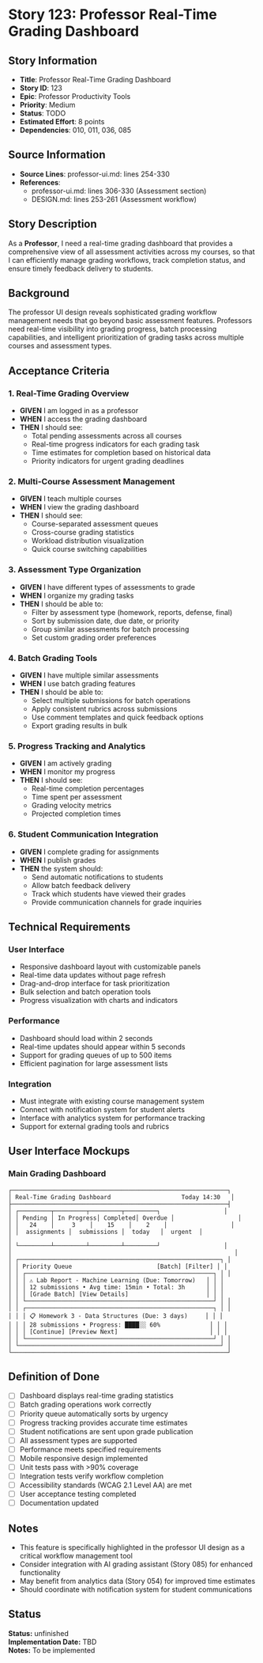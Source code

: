 # Story 123: Professor Real-Time Grading Dashboard

## Story Information
- **Title**: Professor Real-Time Grading Dashboard
- **Story ID**: 123
- **Epic**: Professor Productivity Tools
- **Priority**: Medium
- **Status**: TODO
- **Estimated Effort**: 8 points
- **Dependencies**: 010, 011, 036, 085

## Source Information
- **Source Lines**: professor-ui.md: lines 254-330
- **References**: 
  - professor-ui.md: lines 306-330 (Assessment section)
  - DESIGN.md: lines 253-261 (Assessment workflow)

## Story Description

As a **Professor**, I need a real-time grading dashboard that provides a comprehensive view of all assessment activities across my courses, so that I can efficiently manage grading workflows, track completion status, and ensure timely feedback delivery to students.

## Background

The professor UI design reveals sophisticated grading workflow management needs that go beyond basic assessment features. Professors need real-time visibility into grading progress, batch processing capabilities, and intelligent prioritization of grading tasks across multiple courses and assessment types.

## Acceptance Criteria

### 1. Real-Time Grading Overview
- **GIVEN** I am logged in as a professor
- **WHEN** I access the grading dashboard
- **THEN** I should see:
  - Total pending assessments across all courses
  - Real-time progress indicators for each grading task
  - Time estimates for completion based on historical data
  - Priority indicators for urgent grading deadlines

### 2. Multi-Course Assessment Management
- **GIVEN** I teach multiple courses
- **WHEN** I view the grading dashboard
- **THEN** I should see:
  - Course-separated assessment queues
  - Cross-course grading statistics
  - Workload distribution visualization
  - Quick course switching capabilities

### 3. Assessment Type Organization
- **GIVEN** I have different types of assessments to grade
- **WHEN** I organize my grading tasks
- **THEN** I should be able to:
  - Filter by assessment type (homework, reports, defense, final)
  - Sort by submission date, due date, or priority
  - Group similar assessments for batch processing
  - Set custom grading order preferences

### 4. Batch Grading Tools
- **GIVEN** I have multiple similar assessments
- **WHEN** I use batch grading features
- **THEN** I should be able to:
  - Select multiple submissions for batch operations
  - Apply consistent rubrics across submissions
  - Use comment templates and quick feedback options
  - Export grading results in bulk

### 5. Progress Tracking and Analytics
- **GIVEN** I am actively grading
- **WHEN** I monitor my progress
- **THEN** I should see:
  - Real-time completion percentages
  - Time spent per assessment
  - Grading velocity metrics
  - Projected completion times

### 6. Student Communication Integration
- **GIVEN** I complete grading for assignments
- **WHEN** I publish grades
- **THEN** the system should:
  - Send automatic notifications to students
  - Allow batch feedback delivery
  - Track which students have viewed their grades
  - Provide communication channels for grade inquiries

## Technical Requirements

### User Interface
- Responsive dashboard layout with customizable panels
- Real-time data updates without page refresh
- Drag-and-drop interface for task prioritization
- Bulk selection and batch operation tools
- Progress visualization with charts and indicators

### Performance
- Dashboard should load within 2 seconds
- Real-time updates should appear within 5 seconds
- Support for grading queues of up to 500 items
- Efficient pagination for large assessment lists

### Integration
- Must integrate with existing course management system
- Connect with notification system for student alerts
- Interface with analytics system for performance tracking
- Support for external grading tools and rubrics

## User Interface Mockups

### Main Grading Dashboard
```
┌─────────────────────────────────────────────────────────────┐
│ Real-Time Grading Dashboard                    Today 14:30   │
├─────────────────────────────────────────────────────────────┤
│ ┌─────────┬─────────┬─────────┬─────────┐                  │
│ │ Pending │ In Progress│ Completed│ Overdue │                  │
│ │   24    │     3    │    15    │    2    │                  │
│ │  assignments │  submissions │  today   │  urgent  │                  │
│ └─────────┴─────────┴─────────┴─────────┘                  │
│                                                               │
│ ┌─────────────────────────────────────────────────────────┐ │
│ │ Priority Queue                        [Batch] [Filter] │ │
│ │ ┌─────────────────────────────────────────────────────┐ │ │
│ │ │ ⚠️ Lab Report - Machine Learning (Due: Tomorrow)   │ │ │
│ │ │ 12 submissions • Avg time: 15min • Total: 3h      │ │ │
│ │ │ [Grade Batch] [View Details]                      │ │ │
│ │ └─────────────────────────────────────────────────────┘ │ │
│ │ ┌─────────────────────────────────────────────────────┐ │ │
│ │ │ 📋 Homework 3 - Data Structures (Due: 3 days)     │ │ │
│ │ │ 28 submissions • Progress: ████░░ 60%              │ │ │
│ │ │ [Continue] [Preview Next]                          │ │ │
│ │ └─────────────────────────────────────────────────────┘ │ │
│ └─────────────────────────────────────────────────────────┘ │
└─────────────────────────────────────────────────────────────┘
```

## Definition of Done
- [ ] Dashboard displays real-time grading statistics
- [ ] Batch grading operations work correctly
- [ ] Priority queue automatically sorts by urgency
- [ ] Progress tracking provides accurate time estimates
- [ ] Student notifications are sent upon grade publication
- [ ] All assessment types are supported
- [ ] Performance meets specified requirements
- [ ] Mobile responsive design implemented
- [ ] Unit tests pass with >90% coverage
- [ ] Integration tests verify workflow completion
- [ ] Accessibility standards (WCAG 2.1 Level AA) are met
- [ ] User acceptance testing completed
- [ ] Documentation updated

## Notes
- This feature is specifically highlighted in the professor UI design as a critical workflow management tool
- Consider integration with AI grading assistant (Story 085) for enhanced functionality
- May benefit from analytics data (Story 054) for improved time estimates
- Should coordinate with notification system for student communications

## Status
**Status:** unfinished  
**Implementation Date:** TBD  
**Notes:** To be implemented
